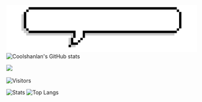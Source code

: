 ![](https://github.com/Coolshanlan/Coolshanlan/blob/main/Image/Introduction.gif?raw=true)
![Coolshanlan's GitHub stats](https://github-readme-stats.vercel.app/api?username=Coolshanlan&theme=vue&show_icons=true)

![](https://github-profile-summary-cards.vercel.app/api/cards/profile-details?username=Coolshanlan&theme=vue)


![Visitors](https://estruyf-github.azurewebsites.net/api/VisitorHit?user=Coolshanlan&countColor=rgb(165,219,250))

![Stats](https://github-readme-stats.vercel.app/api?username=Coolshanlan&border_radius=0&icon_color=0aa&bg_color=000&text_color=ccc&title_color=FCE928&show_icons=true&count_private=true&hide_border=true&include_all_commits=true&hide_title=true)
![Top Langs](https://github-readme-stats.vercel.app/api/top-langs/?username=Coolshanlan&layout=compact&hide=HTML,CSS&bg_color=000&title_color=FCE928&show_icons=true&count_private=true&hide_border=true&include_all_commits=true&text_color=fff&langs_count=8&border_radius=0&exclude_repo=bert-named-entity-recognition)
